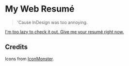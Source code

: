 # My Web Resumé

> 'Cause InDesign was too annoying.

[I'm too lazy to check it out. Give me your resumé right now.](http://acadet.github.io/web-resume/Adrien_Cadet_Resume.pdf)

## Credits

Icons from [IconMonster](http://iconmonstr.com/).
